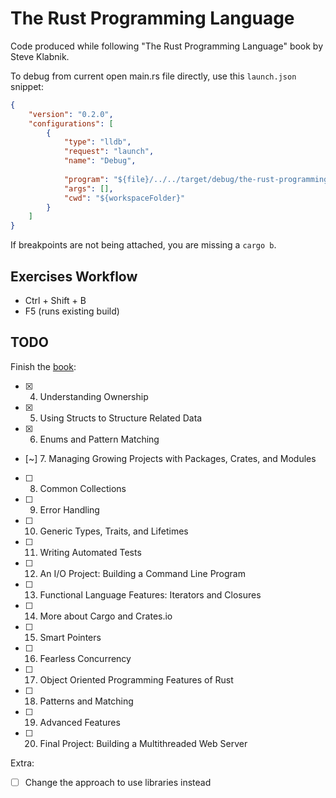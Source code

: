 # The Rust Programming Language
Code produced while following "The Rust Programming Language" book by Steve Klabnik.

To debug from current open main.rs file directly, use this `launch.json` snippet:

```json
{
    "version": "0.2.0",
    "configurations": [
        {
            "type": "lldb",
            "request": "launch",
            "name": "Debug",
            
            "program": "${file}/../../target/debug/the-rust-programming-language",
            "args": [],
            "cwd": "${workspaceFolder}"
        }
    ]
}
```

If breakpoints are not being attached, you are missing a `cargo b`.

## Exercises Workflow

* Ctrl + Shift + B
* F5 (runs existing build)

## TODO

Finish the [book](https://doc.rust-lang.org/book/ch04-01-what-is-ownership.html):
- [x] 4. Understanding Ownership
- [x] 5. Using Structs to Structure Related Data
- [x] 6. Enums and Pattern Matching
- [~] 7. Managing Growing Projects with Packages, Crates, and Modules
- [ ] 8. Common Collections
- [ ] 9. Error Handling
- [ ] 10. Generic Types, Traits, and Lifetimes
- [ ] 11. Writing Automated Tests
- [ ] 12. An I/O Project: Building a Command Line Program
- [ ] 13. Functional Language Features: Iterators and Closures
- [ ] 14. More about Cargo and Crates.io
- [ ] 15. Smart Pointers
- [ ] 16. Fearless Concurrency
- [ ] 17. Object Oriented Programming Features of Rust
- [ ] 18. Patterns and Matching
- [ ] 19. Advanced Features
- [ ] 20. Final Project: Building a Multithreaded Web Server

Extra:
- [ ] Change the approach to use libraries instead
